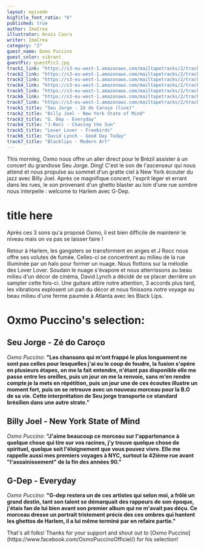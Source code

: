 ```yaml
---
layout: episode
bigTitle_font_ratio: "6"
published: true
author: ImaCrea
illustrator: Anais Caura
writer: ImaCrea
category: "2"
guest_name: Oxmo Puccino
guest_color: vibrant
guestPic: guestPic2.jpg
track1_link: "https://s3-eu-west-1.amazonaws.com/mailtapetracks/2/track1.mp3"
track2_link: "https://s3-eu-west-1.amazonaws.com/mailtapetracks/2/track2.mp3"
track3_link: "https://s3-eu-west-1.amazonaws.com/mailtapetracks/2/track3.mp3"
track4_link: "https://s3-eu-west-1.amazonaws.com/mailtapetracks/2/track4.mp3"
track5_link: "https://s3-eu-west-1.amazonaws.com/mailtapetracks/2/track5.mp3"
track6_link: "https://s3-eu-west-1.amazonaws.com/mailtapetracks/2/track6.mp3"
track7_link: "https://s3-eu-west-1.amazonaws.com/mailtapetracks/2/track7.mp3"
track1_title: "Seu Jorge - Zé do Caroço (live)"
track2_title: "Billy Joel - New York State of Mind"
track3_title: "G. Dep - Everyday"
track4_title: "J-Rocc - Chasing the Sun"
track5_title: "Lover Lover - Freebirds"
track6_title: "David Lynch - Good Day Today"
track7_title: "Blacklips - Modern Art"
---
```

<p id="introduction">This morning, Oxmo nous offre un aller direct pour le Brézil assister à un concert du grandiose Seu Jorge. Ding! C'est le son de l'ascenseur qui nous attend et nous propulse au sommet d'un gratte ciel à New York écouter du jazz avec Billy Joel. Après ce magnifique concert, l'esprit léger et errant dans les rues, le son provenant d'un ghetto blaster au loin d'une rue sombre nous interpelle : welcome to Harlem avec G-Dep. </p>

# title here

Après ces 3 sons qu'a proposé Oxmo, il est bien difficile de maintenir le niveau mais on va pas se laisser faire !

Retour à Harlem, les gangsters se transforment en anges et J Rocc nous offre ses volutes de fumée. Celles-ci se concentrent au milieu de la rue illuminée par un halo pour former un nuage. Nous flottons sur la mélodie des Lover Lover. Soudain le nuage s'évapore et nous atterrissons au beau milieu d'un décor de cinéma, David Lynch a décidé de se placer derrière un sampler cette fois-ci. Une guitare attire notre attention, 3 accords plus tard, les vibrations explosent un pan du décor et nous finissons notre voyage au beau milieu d'une ferme paumée à Atlanta avec les Black Lips. 
 
# Oxmo Puccino's selection:

## Seu Jorge - Zé do Caroço

_Oxmo Puccino_: **"**Les chansons qui m'ont frappé le plus longuement ne sont pas celles pour lesquelles j'ai eu le coup de foudre, la fusion s'opère en plusieurs étapes, on me la fait entendre, n'étant pas disponible elle me passe entre les oreilles, puis un jour on me la renvoie, sans m'en rendre compte je la mets en répétition, puis un jour une de ces écoutes illustre un moment fort, puis on se retrouve avec un nouveau morceau pour la B.O de sa vie. Cette interprétation de Seu jorge transporte ce standard brésilien dans une autre strate.**"**


## Billy Joel - New York State of Mind

_Oxmo Puccino_: **"**J'aime beaucoup ce morceau sur l'appartenance à quelque chose qui tire sur vos racines, j'y trouve quelque chose de spirituel, quelque soit l'éloignement que vous pouvez vivre. Elle me rappelle aussi mes premiers voyages à NYC, surtout la 42ième rue avant "l'assainissement" de la fin des années 90.**"**

## G-Dep - Everyday

_Oxmo Puccino_: **"**G-dep restera un de ces artistes qui selon moi, a frôlé un grand destin, tant son talent se démarquait des rappeurs de son époque, j'étais fan de lui bien avant son premier album qui ne m'avait pas déçu. Ce morceau dresse un portrait tristement précis des ces ombres qui hantent les ghettos de Harlem, il a lui même terminé par en refaire partie.**"**


<p id="outroduction">That's all folks! Thanks for your support and shout out to [Oxmo Puccino](https://www.facebook.com/OxmoPuccinoOfficiel/) for his selection!</p>
